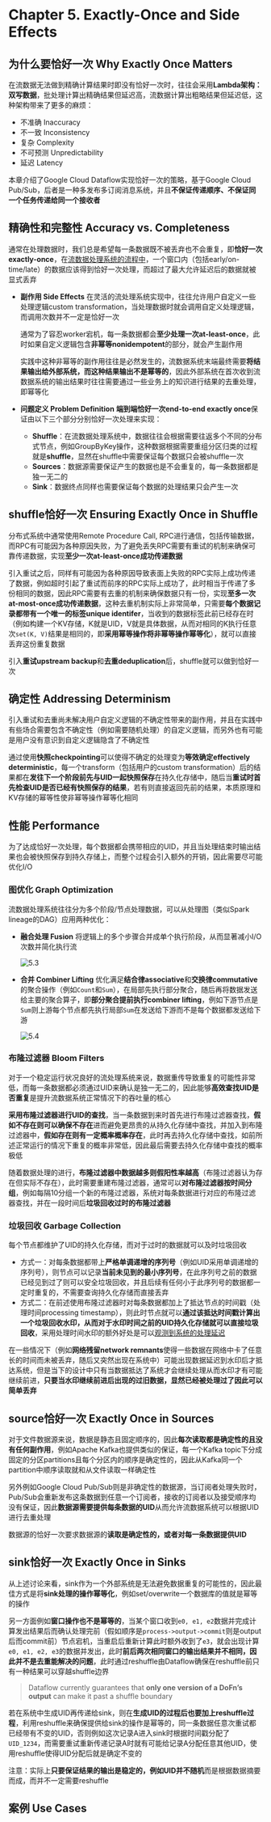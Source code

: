# Chapter 5. Exactly-Once and Side Effects

## 为什么要恰好一次 Why Exactly Once Matters

在流数据无法做到精确计算结果时即没有恰好一次时，往往会采用**Lambda架构：双写数据**，批处理计算出精确结果但延迟高，流数据计算出粗略结果但延迟低，这种架构带来了更多的麻烦：

- 不准确 Inaccuracy
- 不一致 Inconsistency
- 复杂 Complexity
- 不可预测 Unpredictability
- 延迟 Latency

本章介绍了Google Cloud Dataflow实现恰好一次的策略，基于Google Cloud Pub/Sub，后者是一种多发布多订阅消息系统，并且**不保证传递顺序、不保证同一个任务传递给同一个接收者**

## 精确性和完整性 Accuracy vs. Completeness

通常在处理数据时，我们总是希望每一条数据既不被丢弃也不会重复，即**恰好一次exactly-once**，在[流数据处理系统的流程中](https://github.com/JasonYuchen/notes/blob/master/streamingsystems/02.What_Where_When_How.md#when-allowed-lateness)，一个窗口内（包括early/on-time/late）的数据应该得到恰好一次处理，而超过了最大允许延迟后的数据就被显式丢弃

- **副作用 Side Effects**
  在灵活的流处理系统实现中，往往允许用户自定义一些处理逻辑custom transformation，当处理数据时就会调用自定义处理逻辑，而调用次数并不一定是恰好一次

  通常为了容忍worker宕机，每一条数据都会**至少处理一次at-least-once**，此时如果自定义逻辑包含**非幂等nonidempotent**的部分，就会产生副作用
  
  实践中这种非幂等的副作用往往是必然发生的，流数据系统末端最终需要**将结果输出给外部系统，而这种结果输出不是幂等的**，因此外部系统在首次收到流数据系统的输出结果时往往需要通过一些业务上的知识进行结果的去重处理，即幂等化

- **问题定义 Problem Definition**
  **端到端恰好一次end-to-end exactly once**保证由以下三个部分分别恰好一次处理来实现：
  - **Shuffle**：在流数据处理系统中，数据往往会根据需要往返多个不同的分布式节点，例如GroupByKey操作，这种数据根据需要重组分区归类的过程就是**shuffle**，显然在shuffle中需要保证每个数据只会被shuffle一次
  - **Sources**：数据源需要保证产生的数据也是不会重复的，每一条数据都是独一无二的
  - **Sink**：数据终点同样也需要保证每个数据的处理结果只会产生一次

## shuffle恰好一次 Ensuring Exactly Once in Shuffle

分布式系统中通常使用Remote Procedure Call, RPC进行通信，包括传输数据，而RPC有可能因为各种原因失败，为了避免丢失RPC需要有重试的机制来确保可靠传递数据，实现**至少一次at-least-once成功传递数据**

引入重试之后，同样有可能因为各种原因导致表面上失败的RPC实际上成功传递了数据，例如超时引起了重试而前序的RPC实际上成功了，此时相当于传递了多份相同的数据，因此RPC需要有去重的机制来确保数据只有一份，实现**至多一次at-most-once成功传递数据**，这种去重机制实际上非常简单，只需要**每个数据记录都带有一个唯一的标签unique identifer**，当收到的数据标签此前已经存在时（例如构建一个KV存储，K就是UID，V就是具体数据，从而对相同的K执行任意次`set(K, V)`结果是相同的，即**采用幂等操作将非幂等操作幂等化**），就可以直接丢弃这份重复数据

引入**重试upstream backup**和**去重deduplication**后，shuffle就可以做到恰好一次

## 确定性 Addressing Determinism

引入重试和去重尚未解决用户自定义逻辑的不确定性带来的副作用，并且在实践中有些场合需要包含不确定性（例如需要随机处理）的自定义逻辑，而另外也有可能是用户没有意识到自定义逻辑隐含了不确定性

通过使用**快照checkpointing**可以使得不确定的处理变为**等效确定effectively deterministic**，每一个transform（包括用户的custom transformation）后的结果都在**发往下一个阶段前先与UID一起快照保存**在持久化存储中，随后当**重试时首先检查UID是否已经有快照保存的结果**，若有则直接返回先前的结果，本质原理和KV存储的幂等性使非幂等操作幂等化相同

## 性能 Performance

为了达成恰好一次处理，每个数据都会携带相应的UID，并且当处理结束时输出结果也会被快照保存到持久存储上，而整个过程会引入额外的开销，因此需要尽可能优化I/O

### 图优化 Graph Optimization

流数据处理系统往往分为多个阶段/节点处理数据，可以从处理图（类似Spark lineage的DAG）应用两种优化：

- **融合处理 Fusion**
  将逻辑上的多个步骤合并成单个执行阶段，从而显著减小I/O次数并简化执行流

  ![5.3](images/5.3.png)

- **合并 Combiner Lifting**
  优化满足**结合律associative**和**交换律commutative**的聚合操作（例如`Count`和`Sum`），在局部先执行部分聚合，随后再将数据发送给主要的聚合算子，即**部分聚合提前执行combiner lifting**，例如下游节点是`Sum`则上游每个节点都先执行局部`Sum`在发送给下游而不是每个数据都发送给下游

  ![5.4](images/5.4.png)

### 布隆过滤器 Bloom Filters

对于一个稳定运行状况良好的流处理系统来说，数据重传导致重复的可能性非常低，而每一条数据都必须通过UID来确认是独一无二的，因此能够**高效查找UID是否重复**是提升流数据系统正常情况下的吞吐量的核心

**采用布隆过滤器进行UID的查找**，当一条数据到来时首先进行布隆过滤器查找，**假如不存在则可以确保不存在**进而避免更昂贵的从持久化存储中查找，并加入到布隆过滤器中，**假如存在则有一定概率概率存在**，此时再去持久化存储中查找，如前所述正常运行的情况下重复的概率非常低，因此最后需要去持久化存储中查找的概率极低

随着数据处理的进行，**布隆过滤器中数据越多则假阳性率越高**（布隆过滤器认为存在但实际不存在），此时需要重建布隆过滤器，通常可以**对布隆过滤器按时间分组**，例如每隔10分组一个新的布隆过滤器，系统对每条数据进行对应的布隆过滤器查找，并在一段时间后**垃圾回收过时的布隆过滤器**

### 垃圾回收 Garbage Collection

每个节点都维护了UID的持久化存储，而对于过时的数据就可以及时垃圾回收

- 方式一：对每条数据都带上**严格单调递增的序列号**（例如UID采用单调递增的序列号），则节点可以记录**当前未见到的最小序列号**，在此序列号之前的数据已经见到过了则可以安全垃圾回收，并且后续有任何小于此序列号的数据都一定时重复的，不需要查询持久化存储而直接丢弃
- 方式二：在前述使用布隆过滤器时对每条数据都加上了抵达节点的时间戳（处理时间processing timestamp），则此时节点就可以**通过该抵达时间戳计算出一个垃圾回收水印，从而对于水印时间之前的UID持久化存储就可以直接垃圾回收**，采用处理时间水印的额外好处是可以[观测到系统的处理延迟](https://github.com/JasonYuchen/notes/blob/master/streamingsystems/03.Watermarks.md#%E5%A4%84%E7%90%86%E6%97%B6%E9%97%B4%E6%B0%B4%E5%8D%B0-processing-time-watermarks)

在一些情况下（例如**网络残留network remnants**使得一些数据在网络中卡了任意长的时间而未被丢弃，随后又突然出现在系统中）可能出现数据延迟到水印后才抵达系统，但是当下的设计中只有当数据抵达了系统才会继续处理从而水印才有可能继续前进，**只要当水印继续前进后出现的过旧数据，显然已经被处理过了因此可以简单丢弃**

## source恰好一次 Exactly Once in Sources

对于文件数据源来说，数据是静态且固定顺序的，因此**每次读取都是确定性的且没有任何副作用**，例如Apache Kafka也提供类似的保证，每一个Kafka topic下分成固定的分区partitions且每个分区内的顺序是确定性的，因此从Kafka同一个partition中顺序读取就和从文件读取一样确定性

另外例如Google Cloud Pub/Sub则是非确定性的数据源，当订阅者处理失败时，Pub/Sub会重新发布这条数据到任意一个订阅者，接收的订阅者以及接受顺序均没有保证，因此**数据源需要提供每条数据的UID**从而允许流数据系统可以根据UID进行去重处理

数据源的恰好一次要求数据源的**读取是确定性的，或者对每一条数据提供UID**

## sink恰好一次 Exactly Once in Sinks

从上述讨论来看，sink作为一个外部系统是无法避免数据重复的可能性的，因此最佳方式是将**sink处理的操作幂等化**，例如set/overwrite一个数据库的值就是幂等的操作

另一方面例如**窗口操作也不是幂等的**，当某个窗口收到`e0, e1, e2`数据并完成计算发出结果后而确认处理完前（假如顺序是`process->output->commit`则是output后而commit前）节点宕机，当重启后重新计算此时额外收到了`e3`，就会出现计算`e0, e1, e2, e3`的数据并发出，此时**前后两次相同窗口的输出结果并不相同，因此并不是去重能解决的问题**，此时通过reshuffle由Dataflow确保在reshuffle前只有一种结果可以穿越shuffle边界

> Dataflow currently guarantees that **only one version of a DoFn’s output** can make it past a shuffle boundary

若在系统中生成UID再传递给sink，则在**生成UID的过程后也要加上reshuffle过程**，利用reshuffle来确保提供给sink的操作是幂等的，同一条数据任意次重试都已经带有不变的UID，否则例如这次记录A进入sink时根据时间戳分配了`UID_1234`，而需要重试重新传递记录A时就有可能给记录A分配任意其他UID，使用reshuffle使得UID分配后就是确定不变的

注意：实际上**只要保证结果的输出是稳定的，例如UID并不随机**而是根据数据摘要而成，而并不一定需要reshuffle

## 案例 Use Cases
